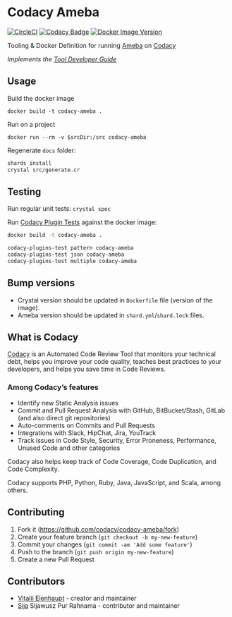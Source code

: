 # Codacy Ameba

[![CircleCI](https://circleci.com/gh/codacy/codacy-ameba.svg?style=svg)](https://circleci.com/gh/codacy/codacy-ameba)
[![Codacy Badge](https://app.codacy.com/project/badge/Grade/9ff33792339744899da6883f4bb78839)](https://app.codacy.com/gh/codacy/codacy-ameba)
[![Docker Image Version](https://img.shields.io/docker/v/codacy/codacy-ameba)](https://hub.docker.com/r/codacy/codacy-ameba)

Tooling & Docker Definition for running [Ameba](https://github.com/crystal-ameba/ameba) on [Codacy](https://www.codacy.com/)

*Implements the [Tool Developer Guide](https://support.codacy.com/hc/en-us/articles/207994725-Tool-Developer-Guide)*

## Usage

Build the docker image

```
docker build -t codacy-ameba .
```

Run on a project

```
docker run --rm -v $srcDir:/src codacy-ameba
```

Regenerate `docs` folder:

```sh
shards install
crystal src/generate.cr
```

## Testing

Run regular unit tests: `crystal spec`

Run [Codacy Plugin Tests](https://github.com/codacy/codacy-plugins-test) against the docker image:

```sh
docker build -t codacy-ameba .

codacy-plugins-test pattern codacy-ameba
codacy-plugins-test json codacy-ameba
codacy-plugins-test multiple codacy-ameba
```

## Bump versions

-   Crystal version should be updated in `Dockerfile` file (version of the image).
-   Ameba version should be updated in `shard.yml`/`shard.lock` files.

## What is Codacy

[Codacy](https://www.codacy.com/) is an Automated Code Review Tool that monitors your technical debt, helps you improve your code quality, teaches best practices to your developers, and helps you save time in Code Reviews.

### Among Codacy’s features

-   Identify new Static Analysis issues
-   Commit and Pull Request Analysis with GitHub, BitBucket/Stash, GitLab (and also direct git repositories)
-   Auto-comments on Commits and Pull Requests
-   Integrations with Slack, HipChat, Jira, YouTrack
-   Track issues in Code Style, Security, Error Proneness, Performance, Unused Code and other categories

Codacy also helps keep track of Code Coverage, Code Duplication, and Code Complexity.

Codacy supports PHP, Python, Ruby, Java, JavaScript, and Scala, among others.

## Contributing

1.  Fork it (<https://github.com/codacy/codacy-ameba/fork>)
2.  Create your feature branch (`git checkout -b my-new-feature`)
3.  Commit your changes (`git commit -am 'Add some feature'`)
4.  Push to the branch (`git push origin my-new-feature`)
5.  Create a new Pull Request

## Contributors

-   [Vitalii Elenhaupt](https://github.com/veelenga) - creator and maintainer
-   [Sija](https://github.com/Sija) Sijawusz Pur Rahnama - contributor and maintainer
